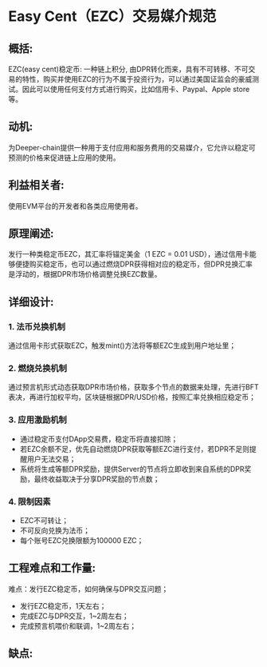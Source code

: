 # Easy Cent（EZC）交易媒介规范
## 概括:
EZC(easy cent)稳定币: 一种链上积分, 由DPR转化而来，具有不可转移、不可交易的特性，购买并使用EZC的行为不属于投资行为，可以通过美国证监会的豪威测试。因此可以使用任何支付方式进行购买，比如信用卡、Paypal、Apple store等。
## 动机:
为Deeper-chain提供一种用于支付应用和服务费用的交易媒介，它允许以稳定可预测的价格来促进链上应用的使用。
## 利益相关者:
使用EVM平台的开发者和各类应用使用者。
## 原理阐述:
发行一种类稳定币EZC，其汇率将锚定美金（1 EZC = 0.01 USD），通过信用卡能够便捷购买稳定币，也可以通过燃烧DPR获得相对应的稳定币，但DPR兑换汇率是浮动的，根据DPR市场价格调整兑换EZC数量。
## 详细设计:
### 1. 法币兑换机制
通过信用卡形式获取EZC，触发mint()方法将等额EZC生成到用户地址里；
### 2. 燃烧兑换机制
通过预言机形式动态获取DPR市场价格，获取多个节点的数据来处理，先进行BFT表决，再进行加权平均，区块链根据DPR/USD价格，按照汇率兑换相应稳定币；
### 3. 应用激励机制
* 通过稳定币支付DApp交易费，稳定币将直接扣除；
* 若EZC余额不足，优先自动燃烧DPR获取等额EZC进行支付，若DPR不足则提醒用户无法交易；
* 系统将生成等额DPR奖励，提供Server的节点将立即收到来自系统的DPR奖励，最终收益取决于分享DPR奖励的节点数；
### 4. 限制因素
* EZC不可转让；
* 不可反向兑换为法币；
* 每个账号EZC兑换限额为100000 EZC；
## 工程难点和工作量:
难点：发行EZC稳定币，如何确保与DPR交互问题；
* 发行EZC稳定币，1天左右；
* 完成EZC与DPR交互，1~2周左右；
* 完成预言机喂价和联调，1~2周左右；
## 缺点: